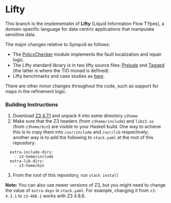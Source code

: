 # Lifty #

This branch is the implementatin of **Lifty** (Liquid Information Flow TYpes), a domain-specific language for data centric applications that manipulate sensitive data.

The major changes relative to Synquid as follows:

- The [PolicyChecker](src/Synquid/PolicyChecker.hs) module implements the fault localization and repair logic.
- The Lifty standard library is in two lifty source files: [Prelude](test/taggedio/Prelude.sq) and [Tagged](test/security/taggedio/Tagged.sq) (the latter is where the TIO monad is defined).
- Lifty benchmarks and case studies as [here](test/taggedio).

There are other minor changes throughout the code, such as support for maps in the refinement logic.

### Building Instructions ###

1. Download [Z3 4.7.1](https://github.com/Z3Prover/z3/releases) and unpack it into some directory `z3home`
2. Make sure that the Z3 headers (from `z3home/include`) and `libz3.so` (from `z3home/bin`) are visible to your Haskell build. One way to achieve this is to copy them into `/usr/include` and `/usr/lib` respectively; another way is to add the following to  `stack.yaml` at the root of this repository: 
  
```  
  extra-include-dirs:
    - z3-home/include
  extra-lib-dirs:
    - z3-home/bin  
```
3. From the root of this repository, run `stack install`

**Note:** You can also use newer versions of Z3, but you might need to change the value of `extra-deps` in `stack.yaml`. For example, changing it from `z3-4.3.1` to `z3-408.1` works with Z3 4.8.6.

